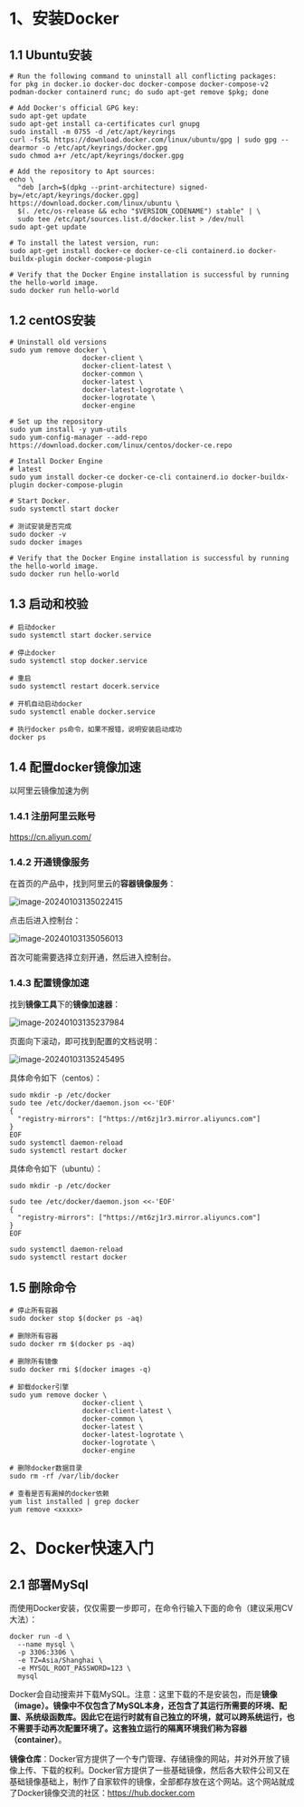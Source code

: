 # 1、安装Docker

## 1.1 Ubuntu安装

```shell
# Run the following command to uninstall all conflicting packages:
for pkg in docker.io docker-doc docker-compose docker-compose-v2 podman-docker containerd runc; do sudo apt-get remove $pkg; done

# Add Docker's official GPG key:
sudo apt-get update
sudo apt-get install ca-certificates curl gnupg
sudo install -m 0755 -d /etc/apt/keyrings
curl -fsSL https://download.docker.com/linux/ubuntu/gpg | sudo gpg --dearmor -o /etc/apt/keyrings/docker.gpg
sudo chmod a+r /etc/apt/keyrings/docker.gpg

# Add the repository to Apt sources:
echo \
  "deb [arch=$(dpkg --print-architecture) signed-by=/etc/apt/keyrings/docker.gpg] https://download.docker.com/linux/ubuntu \
  $(. /etc/os-release && echo "$VERSION_CODENAME") stable" | \
  sudo tee /etc/apt/sources.list.d/docker.list > /dev/null
sudo apt-get update

# To install the latest version, run:
sudo apt-get install docker-ce docker-ce-cli containerd.io docker-buildx-plugin docker-compose-plugin

# Verify that the Docker Engine installation is successful by running the hello-world image.
sudo docker run hello-world
```

## 1.2 centOS安装

```shell
# Uninstall old versions
sudo yum remove docker \
                  docker-client \
                  docker-client-latest \
                  docker-common \
                  docker-latest \
                  docker-latest-logrotate \
                  docker-logrotate \
                  docker-engine
                  
# Set up the repository
sudo yum install -y yum-utils
sudo yum-config-manager --add-repo https://download.docker.com/linux/centos/docker-ce.repo

# Install Docker Engine
# latest
sudo yum install docker-ce docker-ce-cli containerd.io docker-buildx-plugin docker-compose-plugin

# Start Docker.
sudo systemctl start docker

# 测试安装是否完成
sudo docker -v
sudo docker images

# Verify that the Docker Engine installation is successful by running the hello-world image.
sudo docker run hello-world
```

## 1.3 启动和校验

```shell
# 启动docker
sudo systemctl start docker.service

# 停止docker
sudo systemctl stop docker.service

# 重启
sudo systemctl restart docerk.service

# 开机自动启动docker
sudo systemctl enable docker.service 

# 执行docker ps命令，如果不报错，说明安装启动成功
docker ps
```

## 1.4 配置docker镜像加速

以阿里云镜像加速为例

### 1.4.1 注册阿里云账号

https://cn.aliyun.com/

### 1.4.2 开通镜像服务

在首页的产品中，找到阿里云的**容器镜像服务**：

![image-20240103135022415](https://wuriteup.oss-cn-qingdao.aliyuncs.com/writeupLeast/image-20240103135022415.png)

点击后进入控制台：

![image-20240103135056013](https://wuriteup.oss-cn-qingdao.aliyuncs.com/writeupLeast/image-20240103135056013.png)

首次可能需要选择立刻开通，然后进入控制台。

### 1.4.3 配置镜像加速

找到**镜像工具**下的**镜像加速器**：

![image-20240103135237984](https://wuriteup.oss-cn-qingdao.aliyuncs.com/writeupLeast/image-20240103135237984.png)

页面向下滚动，即可找到配置的文档说明：

![image-20240103135245495](https://wuriteup.oss-cn-qingdao.aliyuncs.com/writeupLeast/image-20240103135245495.png)

具体命令如下（centos）：

```shell
sudo mkdir -p /etc/docker
sudo tee /etc/docker/daemon.json <<-'EOF'
{
  "registry-mirrors": ["https://mt6zj1r3.mirror.aliyuncs.com"]
}
EOF
sudo systemctl daemon-reload
sudo systemctl restart docker
```

具体命令如下（ubuntu）：

```shell
sudo mkdir -p /etc/docker

sudo tee /etc/docker/daemon.json <<-'EOF'
{
  "registry-mirrors": ["https://mt6zj1r3.mirror.aliyuncs.com"]
}
EOF

sudo systemctl daemon-reload
sudo systemctl restart docker
```

## 1.5 删除命令

```shell
# 停止所有容器
sudo docker stop $(docker ps -aq)

# 删除所有容器
sudo docker rm $(docker ps -aq)

# 删除所有镜像
sudo docker rmi $(docker images -q)

# 卸载docker引擎
sudo yum remove docker \
                  docker-client \
                  docker-client-latest \
                  docker-common \
                  docker-latest \
                  docker-latest-logrotate \
                  docker-logrotate \
                  docker-engine

# 删除docker数据目录
sudo rm -rf /var/lib/docker

# 查看是否有漏掉的docker依赖
yum list installed | grep docker
yum remove <xxxxx>
```

# 2、Docker快速入门

## 2.1 部署MySql

而使用Docker安装，仅仅需要一步即可，在命令行输入下面的命令（建议采用CV大法）：

```shell
docker run -d \
  --name mysql \
  -p 3306:3306 \
  -e TZ=Asia/Shanghai \
  -e MYSQL_ROOT_PASSWORD=123 \
  mysql
```

Docker会自动搜索并下载MySQL。注意：这里下载的不是安装包，而是**镜像（image）。**镜像中不仅包含了MySQL本身，还包含了其运行所需要的环境、配置、系统级函数库。因此它在运行时就有自己独立的环境，就可以跨系统运行，也不需要手动再次配置环境了。这套独立运行的隔离环境我们称为**容器（container）**。

**镜像仓库**：Docker官方提供了一个专门管理、存储镜像的网站，并对外开放了镜像上传、下载的权利。Docker官方提供了一些基础镜像，然后各大软件公司又在基础镜像基础上，制作了自家软件的镜像，全部都存放在这个网站。这个网站就成了Docker镜像交流的社区：https://hub.docker.com

